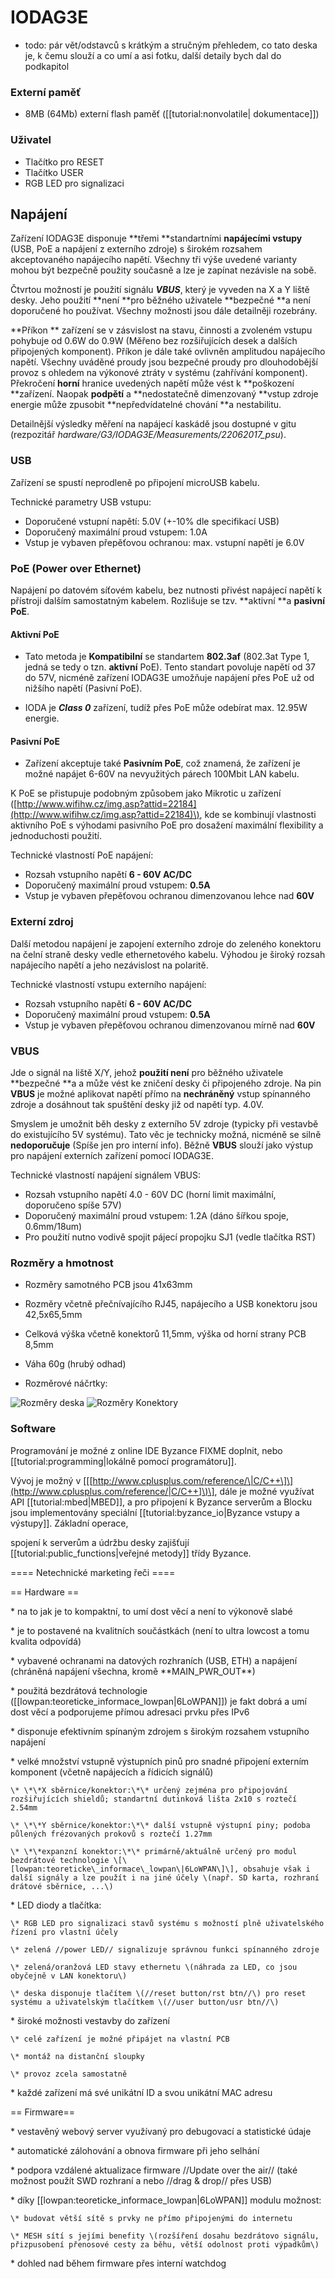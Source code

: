 # IODAG3E

* todo: pár vět/odstavců s krátkým a stručným přehledem, co tato deska je, k čemu slouží a co umí a asi fotku, další detaily bych dal do podkapitol




### Externí paměť

* 8MB \(64Mb\) externí flash paměť \(\[\[tutorial:nonvolatile\| dokumentace\]\]\) 

### Uživatel

* Tlačítko pro RESET
* Tlačítko USER
* RGB LED pro signalizaci

## Napájení 

Zařízení IODAG3E disponuje **třemi **standartními **napájecími vstupy** \(USB, PoE a napájení z externího zdroje\) s širokém rozsahem akceptovaného napájecího napětí. Všechny tři výše uvedené varianty mohou být bezpečně použity současně a lze je zapínat nezávisle na sobě. 

Čtvrtou možností je použití signálu _**VBUS**_, který je vyveden na X a Y liště desky. Jeho použití **není **pro běžného uživatele **bezpečné **a není doporučené ho používat. Všechny možnosti jsou dále detailněji rozebrány.

**Příkon ** zařízení se v zásvislost na stavu, činnosti a zvoleném vstupu pohybuje od 0.6W do 0.9W (Měřeno bez rozšiřujících desek a dalších připojených komponent). Příkon je dále také ovlivněn amplitudou napájecího napětí. Všechny uváděné proudy jsou bezpečné proudy pro dlouhodobější provoz s ohledem na výkonové ztráty v systému \(zahřívání komponent\). Překročení **horní** hranice uvedených napětí může vést k **poškození **zařízení. Naopak **podpětí** a **nedostatečně dimenzovaný **vstup zdroje energie může zpusobit **nepředvídatelné chování **a nestabilitu.

Detailnější výsledky měření na napájecí kaskádě jsou dostupné v gitu \(rezpozitář _hardware/G3/IODAG3E/Measurements/22062017\_psu_\).

### USB

Zařízení se spustí neprodleně po připojení microUSB kabelu.

Technické parametry USB vstupu:

* Doporučené vstupní napětí: 5.0V \(+-10% dle specifikací USB\)
* Doporučený maximální proud vstupem: 1.0A
* Vstup je vybaven přepěťovou ochranou: max. vstupní napětí je 6.0V

### PoE (Power over Ethernet)

Napájení po datovém síťovém kabelu, bez nutnosti přivést napájecí napětí k přístroji dalším samostatným kabelem. Rozlišuje se tzv. **aktivní **a **pasivní PoE**.

#### Aktivní PoE 

* Tato metoda je **Kompatibilní** se standartem **802.3af** \(802.3at Type 1, jedná se tedy o tzn. **aktivní** PoE\). Tento standart povoluje napětí od 37 do 57V, nicméně zařízení IODAG3E umožňuje  napájení přes PoE už od nižšího napětí (Pasivní PoE).

* IODA je _**Class 0**_ zařízení, tudíž přes PoE může odebírat max. 12.95W energie.

#### Pasivní PoE 

* Zařízení akceptuje také **Pasivním PoE**, což znamená, že zařízení je možné napájet 6-60V na nevyužitých párech 100Mbit LAN kabelu.

K PoE se přistupuje podobným způsobem jako Mikrotic u zařízení \([http://www.wifihw.cz/img.asp?attid=22184](http://www.wifihw.cz/img.asp?attid=22184)\), kde se kombinují vlastnosti aktivního PoE s výhodami pasivního PoE pro dosažení maximální flexibility a jednoduchosti použití.

Technické vlastností PoE napájení:

* Rozsah vstupního napětí **6 - 60V AC/DC**
* Doporučený maximální proud vstupem: **0.5A**
* Vstup je vybaven přepěťovou ochranou dimenzovanou lehce nad **60V**

### Externí zdroj

Další metodou napájení je zapojení externího zdroje do zeleného konektoru na čelní straně desky vedle ethernetového kabelu. Výhodou je široký rozsah napájecího napětí a jeho nezávislost na polaritě.

Technické vlastností vstupu externího napájení:

* Rozsah vstupního napětí **6 - 60V AC/DC**
* Doporučený maximální proud vstupem: **0.5A**
* Vstup je vybaven přepěťovou ochranou dimenzovanou mírně nad **60V**

### VBUS

Jde o signál na liště X/Y, jehož **použití není** pro běžného uživatele **bezpečné **a a může vést ke zničení desky či připojeného zdroje. Na pin **VBUS** je možné aplikovat napětí přímo na **nechráněný** vstup spínanného zdroje a dosáhnout tak spuštění desky již od napětí typ. 4.0V.

Smyslem je umožnit běh desky z externího 5V zdroje \(typicky při vestavbě do existujícího 5V systému\). Tato věc je technicky možná, nicméně se silně **nedoporučuje** (Spíše jen pro interní info). Běžně **VBUS** slouží jako výstup pro napájení externích zařízení pomocí IODAG3E.

Technické vlastností napájení signálem VBUS:

* Rozsah vstupního napětí 4.0 - 60V DC \(horní limit maximální, doporučeno spíše 57V\)
* Doporučený maximální proud vstupem: 1.2A \(dáno šířkou spoje, 0.6mm/18um\)
* Pro použití nutno vodivě spojit pájecí propojku SJ1 \(vedle tlačítka RST\)



### Rozměry a hmotnost

* Rozměry samotného PCB jsou 41x63mm

* Rozměry včetně přečnívajícího RJ45, napájecího a USB konektoru jsou 42,5x65,5mm

* Celková výška včetně konektorů 11,5mm, výška od horní strany PCB 8,5mm

* Váha 60g \(hrubý odhad\)

* Rozměrové náčrtky:

![Rozměry deska](/images/hardware/IODAG3E_170725_dimensions.png)
![Rozměry Konektory](/images/hardware/IODAG3E_170725_connectors.png)




### Software

Programování je možné z online IDE Byzance FIXME doplnit, nebo \[\[tutorial:programming\|lokálně pomocí programátoru\]\].

Vývoj je možný v \[\[[http://www.cplusplus.com/reference/\|C/C++\]\](http://www.cplusplus.com/reference/|C/C++]\)\], dále je možné využívat API \[\[tutorial:mbed\|MBED\]\], a pro připojení k Byzance serverům a Blocku jsou implementovány speciální \[\[tutorial:byzance\_io\|Byzance vstupy a výstupy\]\]. Základní operace,

spojení k serverům a údržbu desky zajišťují \[\[tutorial:public\_functions\|veřejné metody\]\] třídy Byzance.

==== Netechnické marketing řeči ====

== Hardware ==

\* na to jak je to kompaktní, to umí dost věcí a není to výkonově slabé

\* je to postavené na kvalitních součástkách \(není to ultra lowcost a tomu kvalita odpovídá\)

\* vybavené ochranami na datových rozhraních \(USB, ETH\) a napájení \(chráněná napájení všechna, kromě \*\*MAIN\_PWR\_OUT\*\*\)

\* použitá bezdrátová technologie \(\[\[lowpan:teoreticke\_informace\_lowpan\|6LoWPAN\]\]\) je fakt dobrá a umí dost věcí a podporujeme přímou adresaci prvku přes IPv6

\* disponuje efektivním spínaným zdrojem s širokým rozsahem vstupního napájení

\* velké množství vstupně výstupních pinů pro snadné připojení externím komponent \(včetně napájecích a řídicích signálů\)

```
\* \*\*X sběrnice/konektor:\*\* určený zejména pro připojování rozšiřujících shieldů; standartní dutinková lišta 2x10 s roztečí 2.54mm

\* \*\*Y sběrnice/konektor:\*\* další vstupně výstupní piny; podoba půlených frézovaných prokovů s roztečí 1.27mm

\* \*\*expanzní konektor:\*\* primárně/aktuálně určený pro modul bezdrátové technologie \[\[lowpan:teoreticke\_informace\_lowpan\|6LoWPAN\]\], obsahuje však i další signály a lze použít i na jiné účely \(např. SD karta, rozhraní drátové sběrnice, ...\)
```

\* LED diody a tlačítka:

```
\* RGB LED pro signalizaci stavů systému s možností plně uživatelského řízení pro vlastní účely

\* zelená //power LED// signalizuje správnou funkci spínanného zdroje

\* zelená/oranžová LED stavy ethernetu \(náhrada za LED, co jsou obyčejně v LAN konektoru\)

\* deska disponuje tlačítem \(//reset button/rst btn//\) pro reset systému a uživatelským tlačítkem \(//user button/usr btn//\)
```

\* široké možnosti vestavby do zařízení

```
\* celé zařízení je možné připájet na vlastní PCB

\* montáž na distanční sloupky 

\* provoz zcela samostatně
```

\* každé zařízení má své unikátní ID a svou unikátní MAC adresu

== Firmware==

\* vestavěný webový server využívaný pro debugovací a statistické údaje

\* automatické zálohování a obnova firmware při jeho selhání

\* podpora vzdálené aktualizace firmware //Update over the air// \(také možnost použít SWD rozhraní a nebo //drag & drop// přes USB\)

\* díky \[\[lowpan:teoreticke\_informace\_lowpan\|6LoWPAN\]\] modulu možnost:

```
\* budovat větší sítě s prvky ne přímo připojenými do internetu

\* MESH sítí s jejími benefity \(rozšíření dosahu bezdrátovo signálu, přizpusobení přenosové cesty za běhu, větší odolnost proti výpadkům\)
```

\* dohled nad během firmware přes interní watchdog

